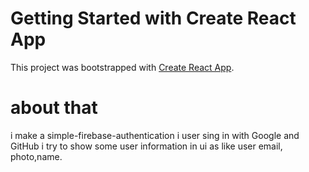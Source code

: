 # Getting Started with Create React App

This project was bootstrapped with [Create React App](https://github.com/facebook/create-react-app).

#  about that
i make a simple-firebase-authentication
i user sing in with Google  and GitHub 
i try to show some user information in ui as like user email, photo,name.
